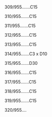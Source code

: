 309/955.......C15 


310/955.......C15 


311/955.......C15 


312/955.......C15 


313/955.......C15 


314/955.......C3 x D10 


315/955.......D30 


316/955.......C15 


317/955.......C15 


318/955.......C15 


319/955.......C15 


320/955.... 

